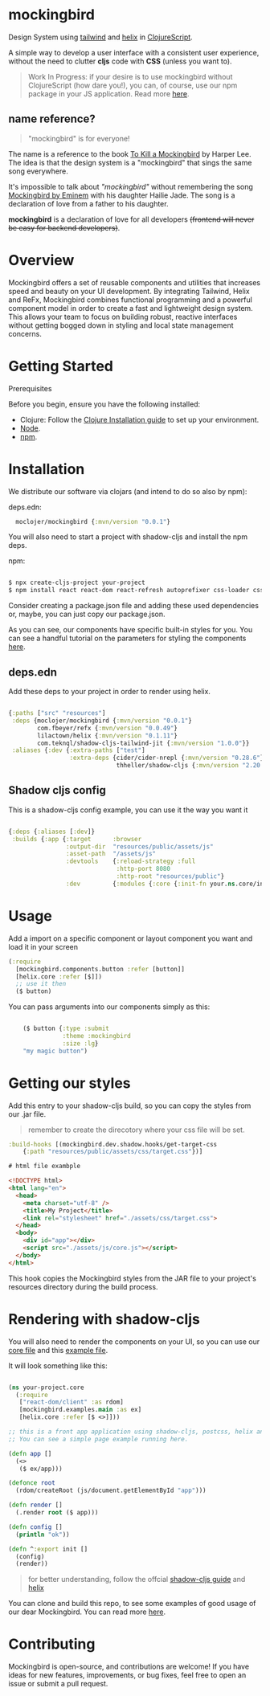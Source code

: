 # mockingbird

Design System using [tailwind](https://tailwindcss.com/) and [helix](https://github.com/lilactown/helix) in [ClojureScript](https://clojurescript.org/).

A simple way to develop a user interface with a consistent user experience, without the need to clutter **cljs** code with **CSS** (unless you want to).

> Work In Progress: if your desire is to use mockingbird without ClojureScript (how dare you!), you can, of course, use our npm package in your JS application. Read more [here](#Installation).

## name reference?

> "mockingbird" is for everyone!

The name is a reference to the book [To Kill a Mockingbird](https://en.wikipedia.org/wiki/To_Kill_a_Mockingbird) by Harper Lee. The idea is that the design system is a "mockingbird" that sings the same song everywhere.

It's impossible to talk about *"mockingbird"* without remembering the song [Mockingbird by Eminem](https://www.youtube.com/watch?v=S9bCLPwzSC0) with his daughter Hailie Jade. The song is a declaration of love from a father to his daughter.

**mockingbird** is a declaration of love for all developers ~~(frontend will never be easy for backend developers)~~.

# Overview

Mockingbird offers a set of reusable components and utilities that increases speed and beauty on your UI development. By integrating Tailwind, Helix and ReFx, Mockingbird combines functional programming and a powerful component model in order to create a fast and lightweight design system. This allows your team to focus on building robust, reactive interfaces without getting bogged down in styling and local state management concerns.

# Getting Started

Prerequisites

Before you begin, ensure you have the following installed:
- Clojure: Follow the [Clojure Installation guide](https://clojure.org/guides/install_clojure) to set up your environment.
- [Node](https://nodejs.org/en/download/prebuilt-installer/current).
- [npm](https://www.npmjs.com/package/downloads).

# Installation

We distribute our software via clojars (and intend to do so also by npm):

deps.edn:
``` clj
  moclojer/mockingbird {:mvn/version "0.0.1"}
```

You will also need to start a project with shadow-cljs and install the npm deps.

npm:

``` sh

$ npx create-cljs-project your-project
$ npm install react react-dom react-refresh autoprefixer css-loader cssnano karma karma-chrome-launcher karma-cljs-test msw npm-run-all postcss postcss-cli postcss-loader postcss-preset-env shadow-cljs tailwindcss rimraf glob cliui --save-dev

```

Consider creating a package.json file and adding these used dependencies or, maybe, you can just copy our package.json. 

As you can see, our components have specific built-in styles for you. You can see a handful tutorial on the parameters for styling the components [here](docs/params.md).

## deps.edn
Add these deps to your project in order to render using helix.

``` clj

{:paths ["src" "resources"]
 :deps {moclojer/mockingbird {:mvn/version "0.0.1"}
        com.fbeyer/refx {:mvn/version "0.0.49"}
        lilactown/helix {:mvn/version "0.1.11"}
        com.teknql/shadow-cljs-tailwind-jit {:mvn/version "1.0.0"}}
 :aliases {:dev {:extra-paths ["test"]
                 :extra-deps {cider/cider-nrepl {:mvn/version "0.28.6"}
                              thheller/shadow-cljs {:mvn/version "2.20.10"}}}}}

```

## Shadow cljs config
This is a shadow-cljs config example, you can use it the way you want it

``` clj

{:deps {:aliases [:dev]}
 :builds {:app {:target      :browser
                :output-dir  "resources/public/assets/js"
                :asset-path  "/assets/js"
                :devtools    {:reload-strategy :full
                              :http-port 8080
                              :http-root "resources/public"}
                :dev         {:modules {:core {:init-fn your.ns.core/init}}}}}}

```

# Usage 

Add a import on a specific component or layout component you want and load it in your screen

``` clj
(:require 
  [mockingbird.components.button :refer [button]]
  [helix.core :refer [$]])
  ;; use it then
  ($ button)

```

You can pass arguments into our components simply as this:


``` clj

    ($ button {:type :submit
               :theme :mockingbird
               :size :lg} 
    "my magic button")

```

# Getting our styles

Add this entry to your shadow-cljs build, so you can copy the styles from our .jar file. 

> remember to create the direcotory where your css file will be set.

``` clj
:build-hooks [(mockingbird.dev.shadow.hooks/get-target-css 
    {:path "resources/public/assets/css/target.css"})]
```

``` html
# html file exambple

<!DOCTYPE html>
<html lang="en">
  <head>
    <meta charset="utf-8" />
    <title>My Project</title>
    <link rel="stylesheet" href="./assets/css/target.css">
  </head>
  <body>
    <div id="app"></div>
    <script src="./assets/js/core.js"></script> 
  </body>
</html>
```
This hook copies the Mockingbird styles from the JAR file to your project's resources directory during the build process.

# Rendering with shadow-cljs

You will also need to render the components on your UI, so you can use our [core file](src/mockingbird/core.cljs) and this [example file](src/mockingbird/examples/main.cljs).


It will look something like this:

``` clj

(ns your-project.core
  (:require
   ["react-dom/client" :as rdom]
   [mockingbird.examples.main :as ex]
   [helix.core :refer [$ <>]]))

;; this is a front app application using shadow-cljs, postcss, helix and refx.
;; You can see a simple page example running here.

(defn app []
  (<>
   ($ ex/app)))

(defonce root
  (rdom/createRoot (js/document.getElementById "app")))

(defn render []
  (.render root ($ app)))

(defn config []
  (println "ok"))

(defn ^:export init []
  (config)
  (render))

```

> for better understanding, follow the offcial [shadow-cljs guide](https://github.com/thheller/shadow-cljs) and [helix](https://github.com/lilactown/helix)

You can clone and build this repo, to see some examples of good usage of our dear Mockingbird. You can read more [here](docs/test.md).


# Contributing

Mockingbird is open-source, and contributions are welcome! If you have ideas for new features, improvements, or bug fixes, feel free to open an issue or submit a pull request.
